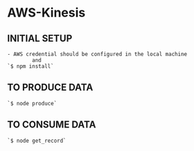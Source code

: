 # AWS-Kinesis

## INITIAL SETUP 
    - AWS credential should be configured in the local machine 
            and 
    `$ npm install` 

## TO PRODUCE DATA
    `$ node produce`

## TO CONSUME DATA
    `$ node get_record`
